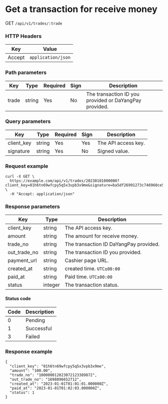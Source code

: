 # Get a transaction for receive money

GET `/api/v1/trades/:trade`

### HTTP Headers <Badge type="tip" text="Header" vertical="top" />

| Key    | Value              |
| ------ | ------------------ |
| Accept | `application/json` |

### Path parameters <Badge type="tip" text="Path" vertical="top" />

| Key   | Type   | Required | Sign | Description                                            |
| ----- | ------ | -------- | ---- | ------------------------------------------------------ |
| trade | string | Yes      | No   | The transaction ID you provided or DaYangPay provided. |

### Query parameters <Badge type="tip" text="Query" vertical="top" />

| Key        | Type   | Required | Sign | Description         |
| ---------- | ------ | -------- | ---- | ------------------- |
| client_key | string | Yes      | Yes  | The API access key. |
| signature  | string | Yes      | No   | Signed value.       |

### Request example

```shell
curl -X GET \
  https://example.com/api/v1/trades/20230101000000?client_key=01h6tn69wfcpy5q5x3vpb3x9me&signature=ba5df26991273c746960ce5238c6479e8ca6116381ac46cea96ffd30fafed082 \
  -H "Accept: application/json"
```

### Response parameters

| Key          | Type    | Description                            |
| ------------ | ------- | -------------------------------------- |
| client_key   | string  | The API access key.                    |
| amount       | string  | The amount for receive money.          |
| trade_no     | string  | The transaction ID DaYangPay provided. |
| out_trade_no | string  | The transaction ID you provided.       |
| payment_url  | string  | Cashier page URL.                      |
| created_at   | string  | created time. `UTC±00:00`              |
| paid_at      | string  | Paid time. `UTC±00:00`                 |
| status       | integer | The transaction status.                |

#### Status code

| Code | Description |
| ---- | ----------- |
| 0    | Pending     |
| 1    | Successful  |
| 3    | Failed      |

### Response example

```json{8}
{
  "client_key": "01h6tn69wfcpy5q5x3vpb3x9me",
  "amount": "100.00",
  "trade_no": "100000012023072123389872",
  "out_trade_no": "1698896652712",
  "created_at": "2023-01-01T01:01:01.000000Z",
  "paid_at": "2023-01-01T01:02:03.000000Z",
  "status": 1
}
```
